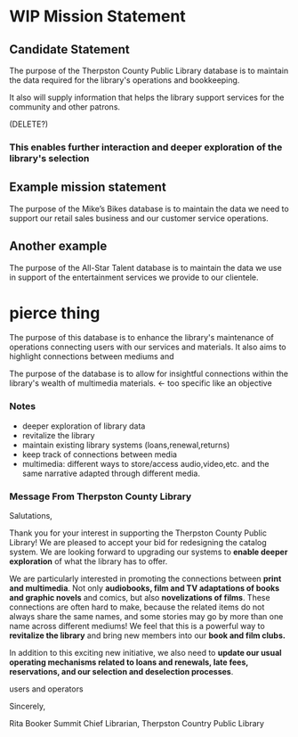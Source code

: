 # WIP Mission Statement

## Candidate Statement
The purpose of the Therpston County Public Library database is to maintain the data required for the library's operations and bookkeeping.

It also will supply information that helps the library support services for the community and other patrons.

(DELETE?)
### This enables further interaction and deeper exploration of the library's selection

## Example mission statement
The purpose of the Mike’s Bikes database is to maintain the data we need to support our retail sales business and our customer service operations.

## Another example
The purpose of the All-Star Talent database is to maintain the data we use in support of the entertainment services we provide to our clientele.

# pierce thing
The purpose of this database is to enhance the library's maintenance of
operations connecting users with our services and materials.  It also aims to highlight connections between mediums and 

The purpose of the database is to allow for insightful connections within the library's wealth of multimedia materials. <- too specific like an objective


### Notes
- deeper exploration of library data
- revitalize the library
- maintain existing library systems (loans,renewal,returns)
- keep track of connections between media
- multimedia: different ways to store/access audio,video,etc.
  and the same narrative adapted through different media.

### Message From Therpston County Library
Salutations,

Thank you for your interest in supporting the Therpston County Public Library! We are pleased to accept your bid for redesigning the catalog system. We are looking forward to upgrading our systems to __enable deeper exploration__ of what the library has to offer.

We are particularly interested in promoting the connections between **print and multimedia**. Not only **audiobooks, film and TV adaptations of books and graphic novels** and comics, but also **novelizations of films**. These connections are often hard to make, because the related items do not always share the same names, and some stories may go by more than one name across different mediums! We feel that this is a powerful way to __revitalize the library__ and bring new members into our **book and film clubs.**

In addition to this exciting new initiative, we also need to **update our usual operating mechanisms related to loans and renewals, late fees, reservations, and our selection and deselection processes**.

users and operators

Sincerely,

Rita Booker Summit
Chief Librarian, Therpston Country Public Library